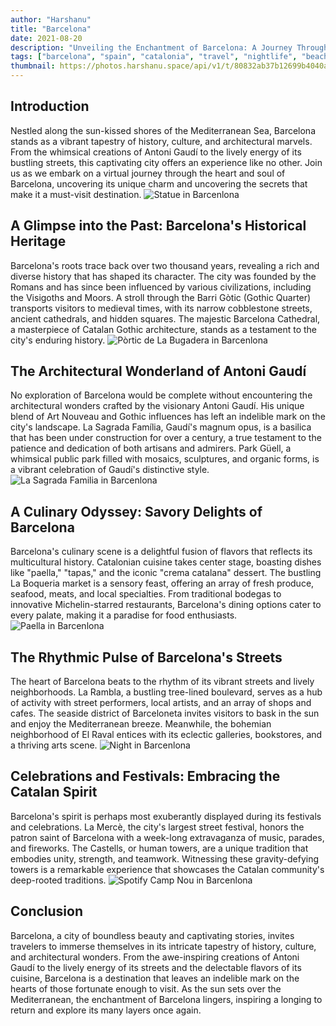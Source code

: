 ```yaml
---
author: "Harshanu"
title: "Barcelona"
date: 2021-08-20
description: "Unveiling the Enchantment of Barcelona: A Journey Through History, Culture, and Charm"
tags: ["barcelona", "spain", "catalonia", "travel", "nightlife", "beach", "swimming"]
thumbnail: https://photos.harshanu.space/api/v1/t/80832ab37b12699b4040ab2e58412c06538ff98d/081gaa0s/fit_2048
---
```


## Introduction
Nestled along the sun-kissed shores of the Mediterranean Sea, Barcelona stands as a vibrant tapestry of history, culture, and architectural marvels. From the whimsical creations of Antoni Gaudí to the lively energy of its bustling streets, this captivating city offers an experience like no other. Join us as we embark on a virtual journey through the heart and soul of Barcelona, uncovering its unique charm and uncovering the secrets that make it a must-visit destination.
![Statue in Barcenlona](https://photos.harshanu.space/api/v1/t/50dc3527f283c205d79993f52da8f1fff49bf690/081gaa0s/fit_2048)

## A Glimpse into the Past: Barcelona's Historical Heritage
Barcelona's roots trace back over two thousand years, revealing a rich and diverse history that has shaped its character. The city was founded by the Romans and has since been influenced by various civilizations, including the Visigoths and Moors. A stroll through the Barri Gòtic (Gothic Quarter) transports visitors to medieval times, with its narrow cobblestone streets, ancient cathedrals, and hidden squares. The majestic Barcelona Cathedral, a masterpiece of Catalan Gothic architecture, stands as a testament to the city's enduring history.
![Pòrtic de La Bugadera in Barcenlona](https://photos.harshanu.space/api/v1/t/23bbe6eab30f12e8081ed5b6fbcf817402846c49/081gaa0s/fit_2048)

## The Architectural Wonderland of Antoni Gaudí
No exploration of Barcelona would be complete without encountering the architectural wonders crafted by the visionary Antoni Gaudí. His unique blend of Art Nouveau and Gothic influences has left an indelible mark on the city's landscape. La Sagrada Família, Gaudí's magnum opus, is a basilica that has been under construction for over a century, a true testament to the patience and dedication of both artisans and admirers. Park Güell, a whimsical public park filled with mosaics, sculptures, and organic forms, is a vibrant celebration of Gaudí's distinctive style.
![La Sagrada Familia in Barcenlona](https://photos.harshanu.space/api/v1/t/80832ab37b12699b4040ab2e58412c06538ff98d/081gaa0s/fit_2048)

## A Culinary Odyssey: Savory Delights of Barcelona
Barcelona's culinary scene is a delightful fusion of flavors that reflects its multicultural history. Catalonian cuisine takes center stage, boasting dishes like "paella," "tapas," and the iconic "crema catalana" dessert. The bustling La Boqueria market is a sensory feast, offering an array of fresh produce, seafood, meats, and local specialties. From traditional bodegas to innovative Michelin-starred restaurants, Barcelona's dining options cater to every palate, making it a paradise for food enthusiasts.
![Paella in Barcenlona](https://photos.harshanu.space/api/v1/t/0377e9c4de903b7365b1a5f976b9b2be212dbdc4/081gaa0s/fit_2048)

## The Rhythmic Pulse of Barcelona's Streets
The heart of Barcelona beats to the rhythm of its vibrant streets and lively neighborhoods. La Rambla, a bustling tree-lined boulevard, serves as a hub of activity with street performers, local artists, and an array of shops and cafes. The seaside district of Barceloneta invites visitors to bask in the sun and enjoy the Mediterranean breeze. Meanwhile, the bohemian neighborhood of El Raval entices with its eclectic galleries, bookstores, and a thriving arts scene.
![Night in Barcenlona](https://photos.harshanu.space/api/v1/t/12f620af1aaac6be450f8def3d75f851c55a7ec1/081gaa0s/fit_2048)

## Celebrations and Festivals: Embracing the Catalan Spirit
Barcelona's spirit is perhaps most exuberantly displayed during its festivals and celebrations. La Mercè, the city's largest street festival, honors the patron saint of Barcelona with a week-long extravaganza of music, parades, and fireworks. The Castells, or human towers, are a unique tradition that embodies unity, strength, and teamwork. Witnessing these gravity-defying towers is a remarkable experience that showcases the Catalan community's deep-rooted traditions.
![Spotify Camp Nou in Barcenlona](https://photos.harshanu.space/api/v1/t/bc28a9584be01bbd8dde824542ff5ee17d516f24/081gaa0s/fit_2048)

## Conclusion
Barcelona, a city of boundless beauty and captivating stories, invites travelers to immerse themselves in its intricate tapestry of history, culture, and architectural wonders. From the awe-inspiring creations of Antoni Gaudí to the lively energy of its streets and the delectable flavors of its cuisine, Barcelona is a destination that leaves an indelible mark on the hearts of those fortunate enough to visit. As the sun sets over the Mediterranean, the enchantment of Barcelona lingers, inspiring a longing to return and explore its many layers once again.
